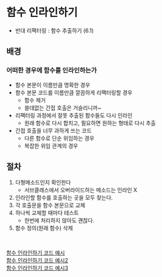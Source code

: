 # 함수 인라인하기

- 반대 리팩터링 : 함수 추출하기 (6.1)

## 배경

### 어떠한 경우에 함수를 인라인하는가

- 함수 본문이 이름만큼 명확한 경우
- 함수 본문 코드를 이름만큼 깔끔하게 리팩터링할 경우
  - 함수 제거
  - 쓸데없는 간접 호출은 거슬리니까~
- 리팩터링 과정에서 잘못 추출된 함수들도 다시 인라인
  - 원래 함수로 다시 합치고, 필요하면 원하는 형태로 다시 추출
- 간접 호출을 너무 과하게 쓰는 코드
  - 다른 함수로 단순 위임하는 경우
  - 복잡한 위임 관계의 경우

## 절차

1. 다형메소드인지 확인한다
   - 서브클래스에서 오버라이드하는 메소드는 인라인 X
2. 인라인할 함수를 호출하는 곳을 모두 찾는다.
3. 각 호출문을 함수 본문으로 교체
4. 하나씩 교체할 때마다 테스트
   - 한번에 처리하지 않아도 괜찮다.
5. 함수 정의(원래 함수) 삭제

<br>

[함수 인라인하기 코드 예시](../6-2/example.js)<br>
[함수 인라인하기 코드 예시2](../6-2/example02.js)<br>
[함수 인라인하기 코드 예시3](../6-2/example03.js)<br>
